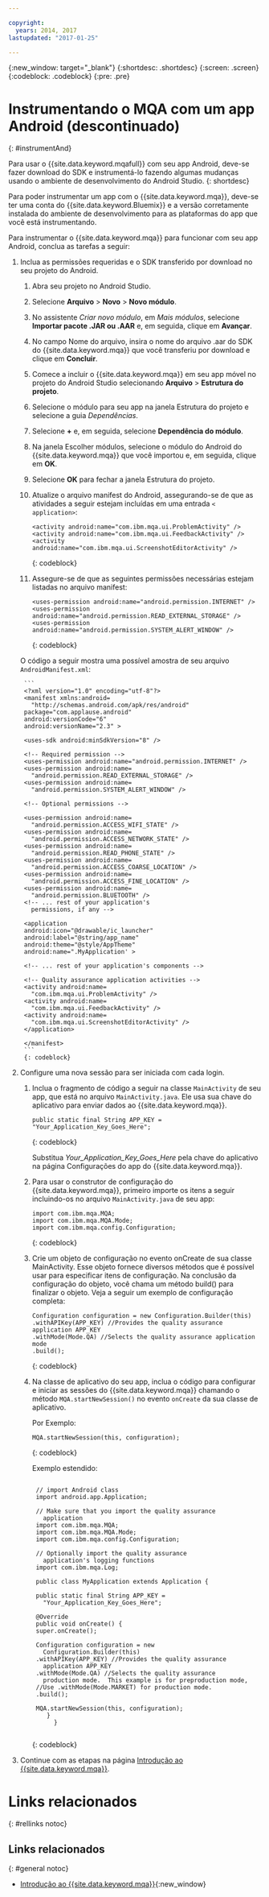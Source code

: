 ```yaml
---

copyright:
  years: 2014, 2017
lastupdated: "2017-01-25"

---
```


{:new_window: target="_blank"}
{:shortdesc: .shortdesc}
{:screen: .screen}
{:codeblock: .codeblock}
{:pre: .pre}


# Instrumentando o MQA com um app Android (descontinuado)
{: #instrumentAnd}


Para usar o {{site.data.keyword.mqafull}} com seu app Android, deve-se fazer download do SDK e instrumentá-lo fazendo algumas mudanças usando o ambiente de desenvolvimento do Android Studio.
{: shortdesc}

Para poder instrumentar um app com o {{site.data.keyword.mqa}}, deve-se ter uma conta do {{site.data.keyword.Bluemix}} e a versão corretamente instalada do ambiente de desenvolvimento para as plataformas do app que você está instrumentando.

Para instrumentar o {{site.data.keyword.mqa}} para funcionar com seu app Android, conclua as tarefas a seguir:

1. Inclua as permissões requeridas e o SDK transferido por download no seu projeto do Android.

	1. Abra seu projeto no Android Studio.
	
	2. Selecione **Arquivo** > **Novo** > **Novo módulo**.
	
	3. No assistente *Criar novo módulo*, em *Mais módulos*, selecione **Importar pacote .JAR ou .AAR** e, em seguida, clique em **Avançar**.
	
	4. No campo Nome do arquivo, insira o nome do arquivo .aar do SDK do {{site.data.keyword.mqa}} que você transferiu por download e clique em **Concluir**.
	
	5. Comece a incluir o {{site.data.keyword.mqa}} em seu app móvel no projeto do Android Studio selecionando **Arquivo** > **Estrutura do projeto**.
	
	6. Selecione o módulo para seu app na janela Estrutura do projeto e selecione a guia *Dependências*.
	
	7. Selecione **+** e, em seguida, selecione **Dependência do módulo**.
	
	8. Na janela Escolher módulos, selecione o módulo do Android do {{site.data.keyword.mqa}} que você importou e, em seguida, clique em **OK**.
	
	9. Selecione **OK** para fechar a janela Estrutura do projeto.
	
	10. Atualize o arquivo manifest do Android, assegurando-se de que as atividades a seguir estejam incluídas em uma entrada `< application>`:
	    
		```
		<activity android:name="com.ibm.mqa.ui.ProblemActivity" />
		<activity android:name="com.ibm.mqa.ui.FeedbackActivity" />
		<activity android:name="com.ibm.mqa.ui.ScreenshotEditorActivity" />
		```
		{: codeblock}
	   
	11. Assegure-se de que as seguintes permissões necessárias estejam listadas no arquivo manifest:
	
		```
		<uses-permission android:name="android.permission.INTERNET" /> 
		<uses-permission android:name="android.permission.READ_EXTERNAL_STORAGE" />
		<uses-permission android:name="android.permission.SYSTEM_ALERT_WINDOW" />
		```
		{: codeblock}
   
	O código a seguir mostra uma possível amostra de seu arquivo `AndroidManifest.xml`:

		```
		<?xml version="1.0" encoding="utf-8"?>
        <manifest xmlns:android=
		  "http://schemas.android.com/apk/res/android"
        package="com.applause.android"
        android:versionCode="6"
        android:versionName="2.3" >

        <uses-sdk android:minSdkVersion="8" />

        <!-- Required permission -->
        <uses-permission android:name="android.permission.INTERNET" /> 
        <uses-permission android:name=
		  "android.permission.READ_EXTERNAL_STORAGE" />
        <uses-permission android:name=
		  "android.permission.SYSTEM_ALERT_WINDOW" /> 

        <!-- Optional permissions -->
  
        <uses-permission android:name=
		  "android.permission.ACCESS_WIFI_STATE" />
        <uses-permission android:name=
		  "android.permission.ACCESS_NETWORK_STATE" />
        <uses-permission android:name=
		  "android.permission.READ_PHONE_STATE" />
        <uses-permission android:name=
		  "android.permission.ACCESS_COARSE_LOCATION" />
        <uses-permission android:name=
		  "android.permission.ACCESS_FINE_LOCATION" />
        <uses-permission android:name=
		  "android.permission.BLUETOOTH" />
        <!-- ... rest of your application's 
		  permissions, if any -->

        <application
        android:icon="@drawable/ic_launcher"
        android:label="@string/app_name"
        android:theme="@style/AppTheme"
        android:name=".MyApplication' >

        <!-- ... rest of your application's components -->

        <!-- Quality assurance application activities -->
        <activity android:name=
		  "com.ibm.mqa.ui.ProblemActivity" />
        <activity android:name=
		  "com.ibm.mqa.ui.FeedbackActivity" />
        <activity android:name=
		  "com.ibm.mqa.ui.ScreenshotEditorActivity" /> 
        </application>

        </manifest>
		```
	    {: codeblock}

2. Configure uma nova sessão para ser iniciada com cada login.

	1. Inclua o fragmento de código a seguir na classe `MainActivity` de seu app, que está no arquivo `MainActivity.java`. Ele usa sua chave do aplicativo para enviar dados ao {{site.data.keyword.mqa}}.
		 
		```
		public static final String APP_KEY = "Your_Application_Key_Goes_Here";
		```
		{: codeblock}
		
		Substitua *Your_Application_Key_Goes_Here* pela chave do aplicativo na página Configurações do app do {{site.data.keyword.mqa}}.
	
	2. Para usar o construtor de configuração do {{site.data.keyword.mqa}}, primeiro importe os itens a seguir incluindo-os no arquivo `MainActivity.java` de seu app: 
		
		```
		import com.ibm.mqa.MQA;
		import com.ibm.mqa.MQA.Mode;
		import com.ibm.mqa.config.Configuration;
		```
		{: codeblock}
		
	3. Crie um objeto de configuração no evento onCreate de sua classe MainActivity. Esse objeto fornece diversos métodos que é possível usar para especificar itens de configuração. Na conclusão da configuração do objeto, você chama um método build() para finalizar o objeto. Veja a seguir um exemplo de configuração completa:
	
		```
		Configuration configuration = new Configuration.Builder(this)
		.withAPIKey(APP_KEY) //Provides the quality assurance application APP_KEY
		.withMode(Mode.QA) //Selects the quality assurance application mode
		.build();
		```
		{: codeblock}
	
	4. Na classe de aplicativo do seu app, inclua o código para configurar e iniciar as sessões do {{site.data.keyword.mqa}} chamando o método `MQA.startNewSession()` no evento `onCreate` da sua classe de aplicativo.
	
	    Por Exemplo: 
		   
		```
		MQA.startNewSession(this, configuration);
		```
		{: codeblock}

        Exemplo estendido:

		<pre><code>
		// import Android class
        import android.app.Application;

        // Make sure that you import the quality assurance
		  application
        import com.ibm.mqa.MQA;
        import com.ibm.mqa.MQA.Mode;
        import com.ibm.mqa.config.Configuration;

        // Optionally import the quality assurance 
		  application's logging functions
        import com.ibm.mqa.Log;

        public class MyApplication extends Application {
 
	    public static final String APP_KEY = 
		  "Your_Application_Key_Goes_Here";
 
	    @Override
	    public void onCreate() {
		super.onCreate();
		 
		Configuration configuration = new 
		  Configuration.Builder(this)
		.withAPIKey(APP_KEY) //Provides the quality assurance 
		  application APP_KEY
		.withMode(Mode.QA) //Selects the quality assurance 
		  production mode.  This example is for preproduction mode, 
		//Use .withMode(Mode.MARKET) for production mode. 
		.build();
 
		MQA.startNewSession(this, configuration);
	       }
             }
		</code></pre>
		{: codeblock}

3. Continue com as etapas na página [Introdução ao {{site.data.keyword.mqa}}](index.html).


# Links relacionados
{: #rellinks notoc}

## Links relacionados
{: #general notoc}
* [Introdução ao {{site.data.keyword.mqa}}](index.html){:new_window}
